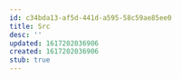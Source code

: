 ```yaml
---
id: c34bda13-af5d-441d-a595-58c59ae85ee0
title: Src
desc: ''
updated: 1617202036906
created: 1617202036906
stub: true
---
```


